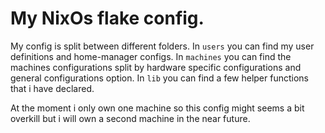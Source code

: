 # My NixOs flake config.

My config is split between different folders.
In `users` you can find my user definitions and home-manager configs.
In `machines` you can find the machines configurations split by hardware specific configurations and general configurations option.
In `lib` you can find a few helper functions that i have declared. 

At the moment i only own one machine so this config might seems a bit overkill but i will own a second machine in the near future.
